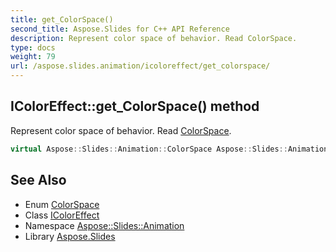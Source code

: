 ```yaml
---
title: get_ColorSpace()
second_title: Aspose.Slides for C++ API Reference
description: Represent color space of behavior. Read ColorSpace.
type: docs
weight: 79
url: /aspose.slides.animation/icoloreffect/get_colorspace/
---
```

## IColorEffect::get_ColorSpace() method


Represent color space of behavior. Read [ColorSpace](../../colorspace/).

```cpp
virtual Aspose::Slides::Animation::ColorSpace Aspose::Slides::Animation::IColorEffect::get_ColorSpace()=0
```

## See Also

* Enum [ColorSpace](../../colorspace/)
* Class [IColorEffect](../)
* Namespace [Aspose::Slides::Animation](../../)
* Library [Aspose.Slides](../../../)